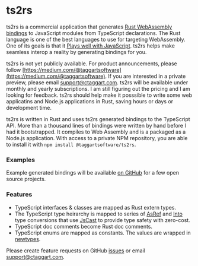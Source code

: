 # ts2rs

ts2rs is a commercial application that generates [Rust WebAssembly bindings](https://github.com/rustwasm/wasm-bindgen) to JavaScript modules from TypeScript declarations. The Rust language is one of the best languages to use for targeting WebAssembly. One of its goals is that it [Plays well with JavaScript](https://www.rust-lang.org/what/wasm). ts2rs helps make seamless interop a reality by generating bindings for you.

ts2rs is not yet publicly available. For product announcements, please follow [https://medium.com/@taggartsoftware](https://medium.com/@taggartsoftware). If you are interested in a private preview, please email support@ctaggart.com. ts2rs will be available under monthly and yearly subscriptions. I am still figuring out the pricing and I am looking for feedback. ts2rs should help make it posssible to write some web applicatins and Node.js applications in Rust, saving hours or days or development time.

ts2rs is written in Rust and uses ts2rs generated bindings to the TypeScript API. More than a thousand lines of bindings were written by hand before I had it bootstrapped. It compiles to Web Assembly and is a packaged as a Node.js application. With access to a private NPM repository, you are able to install it with `npm install @taggartsoftware/ts2rs`.

### Examples
Example generated bindings will be available [on GitHub](https://github.com/taggartsoftware/ts2rs/) for a few open source projects.

### Features
- TypeScript interfaces & classes are mapped as Rust extern types.
- The TypeScript type heirarchy is mapped to series of [AsRef](https://doc.rust-lang.org/std/convert/trait.AsRef.html) and [Into](https://doc.rust-lang.org/std/convert/trait.Into.html) type conversions that use [JsCast](https://rustwasm.github.io/wasm-bindgen/api/wasm_bindgen/trait.JsCast.html) to provide type safety with zero-cost.
- TypeScript doc comments become Rust doc comments.
- TypeScript enums are mapped as constants. The values are wrapped in [newtypes](https://github.com/rust-unofficial/patterns/blob/master/patterns/newtype.md).

Please create feature requests on GitHub [issues](https://github.com/taggartsoftware/ts2rs/issues) or email support@ctaggart.com.
